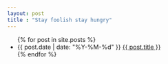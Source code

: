 ```yaml
---
layout: post
title : "Stay foolish stay hungry"
---
```

  <ul class="listing">
    {% for post in site.posts %}
      <li class="listing-item">
        <span class="post-date">{{ post.date | date: "%Y-%M-%d" }}</span>
        <a class="post-link" href="{{ post.url | prepend: site.baseurl }}">{{ post.title }}</a>
      </li>
    {% endfor %}
  </ul>
